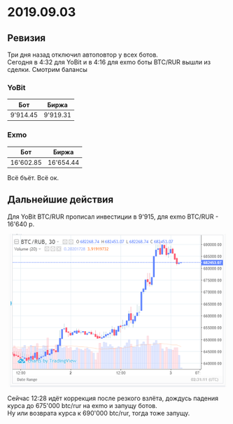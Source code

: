 # 2019.09.03
## Ревизия
Три дня назад отключил автоповтор у всех ботов.  
Сегодня в 4:32 для YoBit и в 4:16 для exmo боты BTC/RUR вышли из сделки.
Смотрим балансы
### YoBit
|Бот        |Биржа   |
|-----------|--------|
|9'914.45	|9'919.31|
### Exmo
|Бот        |Биржа    |
|-----------|---------|
|16'602.85	|16'654.44|

Всё бъёт. Всё ок.
## Дальнейшие действия
Для YoBit BTC/RUR прописал инвестиции в 9'915, для exmo BTC/RUR - 16'640 р.

![BTC/RUR](2019_09_03/btc_rur_exmo.png)

Сейчас 12:28 идёт коррекция после резкого взлёта, дождусь падения курса до 675'000 btc/rur на exmо и запущу ботов.  
Ну или возврата курса к 690'000 btc/rur, тогда тоже запущу.